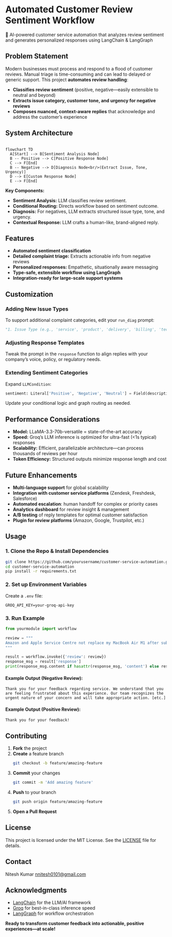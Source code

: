 # Automated Customer Review Sentiment Workflow
🤖 AI-powered customer service automation that analyzes review sentiment and generates personalized responses using LangChain & LangGraph

## Problem Statement

Modern businesses must process and respond to a flood of customer reviews. Manual triage is time-consuming and can lead to delayed or generic support. This project **automates review handling**:  
- **Classifies review sentiment** (positive, negative—easily extensible to neutral and beyond)  
- **Extracts issue category, customer tone, and urgency for negative reviews**  
- **Composes nuanced, context-aware replies** that acknowledge and address the customer’s experience

## System Architecture

```

flowchart TD
  A[Start] --> B[Sentiment Analysis Node]
  B -- Positive --> C[Positive Response Node]
  C --> F[End]
  B -- Negative --> D[Diagnosis Node<br/>(Extract Issue, Tone, Urgency)]
  D --> E[Custom Response Node]
  E --> F[End]

```

**Key Components:**
- **Sentiment Analysis:** LLM classifies review sentiment.
- **Conditional Routing:** Directs workflow based on sentiment outcome.
- **Diagnosis:** For negatives, LLM extracts structured issue type, tone, and urgency.
- **Contextual Response:** LLM crafts a human-like, brand-aligned reply.

## Features

- **Automated sentiment classification**
- **Detailed complaint triage:** Extracts actionable info from negative reviews
- **Personalized responses:** Empathetic, situationally aware messaging
- **Type-safe, extensible workflow using LangGraph**
- **Integration-ready for large-scale support systems**

## Customization

### Adding New Issue Types

To support additional complaint categories, edit your `run_diag` prompt:
```python
"1. Issue Type (e.g., 'service', 'product', 'delivery', 'billing', 'technical', 'account'):\n"
```

### Adjusting Response Templates

Tweak the prompt in the `response` function to align replies with your company’s voice, policy, or regulatory needs.

### Extending Sentiment Categories

Expand `LLMCondition`:
```python
sentiment: Literal['Positive', 'Negative', 'Neutral'] = Field(description="Find the sentiment...")
```
Update your conditional logic and graph routing as needed.

## Performance Considerations

- **Model:** LLaMA-3.3-70b-versatile = state-of-the-art accuracy
- **Speed:** Groq’s LLM inference is optimized for ultra-fast (<1s typical) responses
- **Scalability:** Efficient, parallelizable architecture—can process thousands of reviews per hour
- **Token Efficiency:** Structured outputs minimize response length and cost

## Future Enhancements

- **Multi-language support** for global scalability
- **Integration with customer service platforms** (Zendesk, Freshdesk, Salesforce)
- **Automated escalation**: human handoff for complex or priority cases
- **Analytics dashboard** for review insight & management
- **A/B testing** of reply templates for optimal customer satisfaction
- **Plugin for review platforms** (Amazon, Google, Trustpilot, etc.)

## Usage

### 1. Clone the Repo & Install Dependencies

```bash
git clone https://github.com/yourusername/customer-service-automation.git
cd customer-service-automation
pip install -r requirements.txt
```

### 2. Set up Environment Variables

Create a `.env` file:

```
GROQ_API_KEY=your-groq-api-key
```

### 3. Run Example

```python
from yourmodule import workflow

review = """
Amazon and Apple Service Centre not replace my MacBook Air M1 after submit in 7 Days Replacement Policy...
"""

result = workflow.invoke({'review': review})
response_msg = result['response']
print(response_msg.content if hasattr(response_msg, 'content') else response_msg)
```

#### Example Output (Negative Review):

```
Thank you for your feedback regarding service. We understand that you are feeling frustrated about this experience. Our team recognizes the urgent nature of your concern and will take appropriate action. [etc.]
```

#### Example Output (Positive Review):

```
Thank you for your feedback!
```

## Contributing

1. **Fork** the project  
2. **Create** a feature branch  
   ```bash
   git checkout -b feature/amazing-feature
   ```
3. **Commit** your changes  
   ```bash
   git commit -m 'Add amazing feature'
   ```
4. **Push** to your branch  
   ```bash
   git push origin feature/amazing-feature
   ```
5. **Open a Pull Request**

## License

This project is licensed under the MIT License. See the [LICENSE](LICENSE) file for details.

## Contact
Nitesh Kumar
nnitesh0101@gmail.com

## Acknowledgments

- [LangChain](https://github.com/langchain-ai/langchain) for the LLM/AI framework
- [Groq](https://groq.com/) for best-in-class inference speed
- [LangGraph](https://github.com/langroid/langgraph) for workflow orchestration

**Ready to transform customer feedback into actionable, positive experiences—at scale!**

